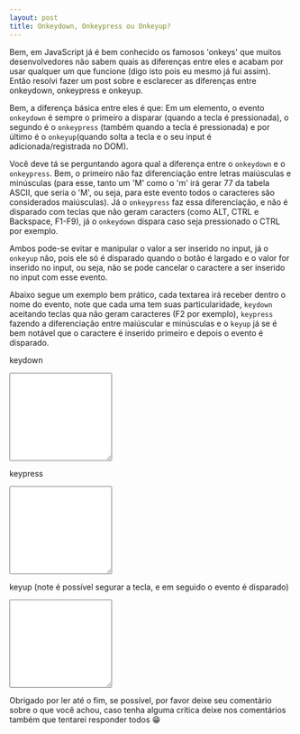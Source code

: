 ```yaml
---
layout: post
title: Onkeydown, Onkeypress ou Onkeyup?
---
```


Bem, em JavaScript já é bem conhecido os famosos 'onkeys' que muitos desenvolvedores não sabem quais as diferenças entre eles e acabam por usar qualquer um que funcione (digo isto pois eu mesmo já fui assim). Então resolvi fazer um post sobre e esclarecer as diferenças entre onkeydown, onkeypress e onkeyup.

Bem, a diferença básica entre eles é que: Em um elemento, o evento `onkeydown` é sempre o primeiro a disparar (quando a tecla é pressionada), o segundo é o `onkeypress` (também quando a tecla é pressionada) e por último é o `onkeyup`(quando solta a tecla e o seu input é adicionada/registrada no DOM).

Você deve tá se perguntando agora qual a diferença entre o `onkeydown` e o `onkeypress`. Bem, o primeiro não faz diferenciação entre letras maiúsculas e minúsculas (para esse, tanto um 'M' como o 'm' irá gerar 77 da tabela ASCII, que seria o 'M', ou seja, para este evento todos o caracteres são considerados maiúsculas).
Já o `onkeypress` faz essa diferenciação, e não é disparado com teclas que não geram caracters (como ALT, CTRL e Backspace, F1-F9), já o `onkeydown` dispara caso seja pressionado o CTRL por exemplo.

Ambos pode-se evitar e manipular o valor a ser inserido no input, já o `onkeyup` não, pois ele só é disparado quando o botão é largado e o valor for inserido no input, ou seja, não se pode cancelar o caractere a ser inserido no input com esse evento.

Abaixo segue um exemplo bem prático, cada textarea irá receber dentro o nome do evento, note que cada uma tem suas particularidade, `keydown` aceitando teclas qua não geram caracteres (F2 por exemplo), `keypress` fazendo a diferenciação entre maiúscular e minúsculas e o `keyup` já se é bem notável que o caractere é inserido primeiro e depois o evento é disparado.

keydown
<textarea onkeydown="this.value += '\n onkeydonw '" cols="20" rows="10"></textarea>

keypress
<textarea onkeypress="this.value += '\n onkeypress '" cols="20" rows="10"></textarea>

keyup (note é possível segurar a tecla, e em seguido o evento é disparado)
<textarea onkeyup="this.value += ' onkeyup \n'" cols="20" rows="10"></textarea>

Obrigado por ler até o fim, se possível, por favor deixe seu comentário sobre o que você achou, caso tenha alguma crítica deixe nos comentários também que tentarei responder todos 😁
